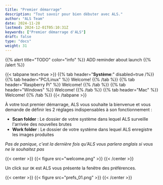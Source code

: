 ```yaml
---
title: "Premier démarrage"
description: "Tout savoir pour bien débuter avec ALS."
author: "ALS Team"
date: 2024-11-28
lastmod: 2024-12-01T05:10:31Z
keywords: ["Premier démarrage d'ALS"]
draft: false
type: "docs"
weight: 31
---
```


{{% alert title="TODO" color="info" %}}
ADD reminder about launch
{{% /alert %}}

{{< tabpane text=true >}}
  {{% tab header="**Système**:" disabled=true /%}}
  {{% tab header="PC/Linux" %}}
  Welcome!
  {{% /tab %}}
  {{% tab header="Raspberry Pi" %}}
  Welcome!
  {{% /tab %}}
  {{% tab header="Windows" %}}
  Welcome!
  {{% /tab %}}
  {{% tab header="Mac" %}}
  Welcome!
  {{% /tab %}}
{{< /tabpane >}}


À votre tout premier démarrage, ALS vous souhaite la bienvenue et vous demande de définir les 2 réglages indispensables à son fonctionnement :

- **Scan folder** : Le dossier de votre système dans lequel ALS surveille l'arrivée des nouvelles brutes
- **Work folder** : Le dossier de votre système dans lequel ALS enregistre les images produites

_Pas de panique, c'est la dernière fois qu'ALS vous parlera anglais si vous ne le souhaitez pas_ 

{{< center >}}
{{< figure src="welcome.png" >}}
{{< /center >}}

Un click sur `OK` est ALS vous présente la fenêtre des préférences.

{{< center >}}
{{< figure src="prefs_01.png" >}}
{{< /center >}}


